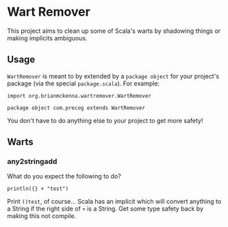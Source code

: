 # Wart Remover

This project aims to clean up some of Scala's warts by shadowing
things or making implicits ambiguous.

## Usage

`WartRemover` is meant to by extended by a `package object` for your
project's package (via the special `package.scala`). For example:

    import org.brianmckenna.wartremover.WartRemover

    package object com.precog extends WartRemover

You don't have to do anything else to your project to get more safety!

## Warts

### any2stringadd

What do you expect the following to do?

    println({} + "test")

Print `()test`, of course... Scala has an implicit which will convert
anything to a String if the right side of `+` is a String. Get some
type safety back by making this not compile.
